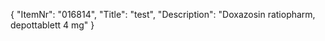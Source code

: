 {
  "ItemNr": "016814",
  "Title": "test",
  "Description": "Doxazosin ratiopharm, depottablett 4 mg"
}